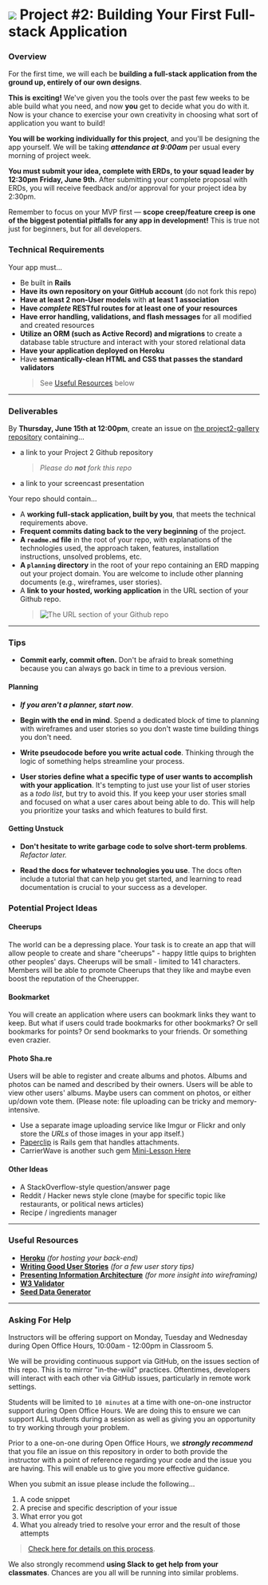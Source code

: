 # ![](https://ga-dash.s3.amazonaws.com/production/assets/logo-9f88ae6c9c3871690e33280fcf557f33.png) Project #2: Building Your First Full-stack Application

### Overview

For the first time, we will each be **building a full-stack application from the ground up, entirely of our own designs**.

**This is exciting!** We've given you the tools over the past few weeks to be able build what you need, and now **you** get to decide what you do with it. Now is your chance to exercise your own creativity in choosing what sort of application you want to build!

**You will be working individually for this project**, and you'll be designing the app yourself. We will be taking ***attendance at 9:00am*** per usual every morning of project week.

**You must submit your idea, complete with ERDs, to your squad leader by 12:30pm Friday, June 9th.** After submitting your complete proposal with ERDs, you will receive feedback and/or approval for your project idea by 2:30pm.

Remember to focus on your MVP first &mdash; **scope creep/feature creep is one of the biggest potential pitfalls for any app in development!** This is true not just for beginners, but for all developers.

<!---
### [Schedule](./schedule.md)

--- -->


### Technical Requirements

Your app must...

  * Be built in **Rails**
  * **Have its own repository on your GitHub account** (do not fork this repo)
  * **Have at least 2 non-User models** with **at least 1 association**
  * **Have _complete_ RESTful routes for at least one of your resources**
  * **Have error handling, validations, and flash messages** for all modified and created resources
  * **Utilize an ORM (such as Active Record) and migrations** to create a database table structure and interact with your stored relational data
  * **Have your application deployed on Heroku**
  * Have **semantically-clean HTML and CSS that passes the standard validators**
    > See [Useful Resources](#useful-resources) below

---

### Deliverables

By **Thursday, June 15th at 12:00pm**, create an issue on [the project2-gallery repository](https://github.com/ga-dc/project2-gallery) containing...

  * a link to your Project 2 Github repository
    > *Please do **not** fork this repo*

  * a link to your screencast presentation

Your repo should contain...

  * A **working full-stack application, built by you**, that meets the technical requirements above.
  * **Frequent commits dating back to the very beginning** of the project.
  * **A ``readme.md`` file** in the root of your repo, with explanations of the technologies used, the approach taken, features, installation instructions, unsolved problems, etc.
  * **A `planning` directory** in the root of your repo containing an ERD mapping out your project domain. You are welcome to include other planning documents (e.g., wireframes, user stories).
  * A **link to your hosted, working application** in the URL section of your Github repo.
    > ![The URL section of your Github repo](http://i.imgur.com/QQ7RsfR.gif)

---

### Tips

  * **Commit early, commit often.**  Don't be afraid to break something because you can always go back in time to a previous version.

#### Planning

  * ***If you aren't a planner, start now***.
  * **Begin with the end in mind**. Spend a dedicated block of time to planning with wireframes and user stories so you don't waste time building things you don't need.

  * **Write pseudocode before you write actual code**. Thinking through the logic of something helps streamline your process.

  * **User stories define what a specific type of user wants to accomplish with your application**. It's tempting to just use your list of user stories as a _todo list_, but try to avoid this. If you keep your user stories small and focused on what a user cares about being able to do. This will help you prioritize your tasks and which features to build first.

#### Getting Unstuck

  * **Don't hesitate to write garbage code to solve short-term problems**. *Refactor later.*

  * **Read the docs for whatever technologies you use**. The docs often include a tutorial that can help you get started, and learning to read documentation is crucial to your success as a developer.


### Potential Project Ideas

#### Cheerups

The world can be a depressing place. Your task is to create an app that will allow people to create and share "cheerups" - happy little quips to brighten other peoples' days. Cheerups will be small - limited to 141 characters. Members will be able to promote Cheerups that they like and maybe even boost the reputation of the Cheerupper.

#### Bookmarket

You will create an application where users can bookmark links they want to keep. But what if users could trade bookmarks for other bookmarks? Or sell bookmarks for points? Or send bookmarks to your friends. Or something even crazier.

#### Photo Sha.re

Users will be able to register and create albums and photos. Albums and photos can be named and described by their owners. Users will be able to view other users' albums. Maybe users can comment on photos, or either up/down vote them. (Please note: file uploading can be tricky and memory-intensive.

  - Use a separate image uploading service like Imgur or Flickr and only store the *URLs* of those images in your app itself.)
  - [Paperclip](https://github.com/thoughtbot/paperclip) is Rails gem that handles attachments.
  - CarrierWave is another such gem [Mini-Lesson Here](https://github.com/ga-dc/wdi6-formerly-curriculum/tree/3071663bc9aaac00fe5eee4b11c171af60f826b5/mini-lessons/file-uploads-with-carrier-wave-and-aws)

#### Other Ideas

  - A StackOverflow-style question/answer page
  - Reddit / Hacker news style clone (maybe for specific topic like restaurants, or political news articles)
  - Recipe / ingredients manager

---

### Useful Resources

* **[Heroku](http://www.heroku.com)** _(for hosting your back-end)_
* **[Writing Good User Stories](http://www.mariaemerson.com/user-stories/)** _(for a few user story tips)_
* **[Presenting Information Architecture](http://webstyleguide.com/wsg3/3-information-architecture/4-presenting-information.html)** _(for more insight into wireframing)_
* **[W3 Validator](http://validator.w3.org)**
* **[Seed Data Generator](https://www.mockaroo.com/)**

---

### Asking For Help

Instructors will be offering support on Monday, Tuesday and Wednesday during Open Office Hours, 10:00am - 12:00pm in Classroom 5.

We will be providing continuous support via GitHub, on the issues section of this repo. This is to mirror "in-the-wild" practices. Oftentimes, developers will interact with each other via GitHub issues, particularly in remote work settings.

Students will be limited to `10 minutes` at a time with one-on-one instructor support during Open Office Hours. We are doing this to ensure we can support ALL students during a session as well as giving you an opportunity to try working through your problem.

Prior to a one-on-one during Open Office Hours, we ***strongly recommend*** that you file an issue on this repository in order to both provide the instructor with a point of reference regarding your code and the issue you are having. This will enable us to give you more effective guidance.

When you submit an issue please include the following...
  1. A code snippet
  2. A precise and specific description of your issue
  3. What error you got
  4. What you already tried to resolve your error and the result of those attempts

> [Check here for details on this process](https://github.com/ga-dc/wdi12/blob/master/asking-for-help.md#during-project-weeks).

We also strongly recommend **using Slack to get help from your classmates**. Chances are you all will be running into similar problems.
